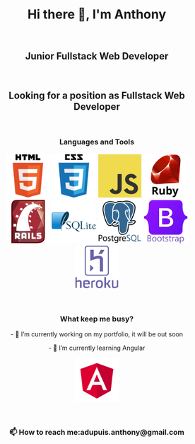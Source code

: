 <h1 align="center"><strong>Hi there 👋, I'm Anthony</strong></h1>
<br>
<h2 align="center">Junior Fullstack Web Developer</h2>
<br>
<h2 align="center">Looking for a position as Fullstack Web Developer</h2>
<br>
<h3 align="center"><strong>Languages and Tools</strong></h3>
<p align="center" dir="auto">
  <a  href="https://developer.mozilla.org/fr/docs/Web/HTML" rel="nofollow"><img src="https://raw.githubusercontent.com/devicons/devicon/6910f0503efdd315c8f9b858234310c06e04d9c0/icons/html5/html5-original-wordmark.svg" alt="html5" width="100" height="100"></a>
  <a  href="https://developer.mozilla.org/fr/docs/Web/CSS" rel="nofollow"><img src="https://raw.githubusercontent.com/devicons/devicon/6910f0503efdd315c8f9b858234310c06e04d9c0/icons/css3/css3-original-wordmark.svg" alt="css3" width="100" height="100"></a>
  <a  href="https://developer.mozilla.org/fr/docs/Web/JavaScript" rel="nofollow"><img src="https://raw.githubusercontent.com/devicons/devicon/6910f0503efdd315c8f9b858234310c06e04d9c0/icons/javascript/javascript-original.svg" alt="javascript" width="100" height="100"></a>
  <a  href="https://www.ruby-lang.org/fr/" rel="nofollow"><img src="https://raw.githubusercontent.com/devicons/devicon/6910f0503efdd315c8f9b858234310c06e04d9c0/icons/ruby/ruby-original-wordmark.svg" alt="ruby" width="100" height="100"></a>
  <a  href="https://rubyonrails.org/" rel="nofollow"><img src="https://raw.githubusercontent.com/devicons/devicon/6910f0503efdd315c8f9b858234310c06e04d9c0/icons/rails/rails-original-wordmark.svg" alt="rails" width="100" height="100"></a>
  <a  href="https://www.sqlite.org/" rel="nofollow"><img src="https://raw.githubusercontent.com/devicons/devicon/6910f0503efdd315c8f9b858234310c06e04d9c0/icons/sqlite/sqlite-original-wordmark.svg" alt="sqlite" width="100" height="100"></a>
  <a  href="https://www.postgresql.org/" rel="nofollow"><img src="https://raw.githubusercontent.com/devicons/devicon/6910f0503efdd315c8f9b858234310c06e04d9c0/icons/postgresql/postgresql-original-wordmark.svg" alt="postgresql" width="100" height="100"></a>
  <a  href="https://getbootstrap.com/" rel="nofollow"><img src="https://raw.githubusercontent.com/devicons/devicon/6910f0503efdd315c8f9b858234310c06e04d9c0/icons/bootstrap/bootstrap-original-wordmark.svg" alt="bootstrap" width="100" height="100"></a>
  <a  href="https://www.heroku.com/home" rel="nofollow"><img src="https://raw.githubusercontent.com/devicons/devicon/6910f0503efdd315c8f9b858234310c06e04d9c0/icons/heroku/heroku-original-wordmark.svg" alt="heroku" width="100" height="100"></a>
</p>
<br>
<h3 align="center"><strong>What keep me busy?</strong></h3>
<p align="center">- 🔭 I’m currently working on my portfolio, it will be out soon</p>
<p align="center">- 🌱 I’m currently learning Angular</p>
<p align="center"><a  href="https://angular.io/"><img src="https://raw.githubusercontent.com/devicons/devicon/6910f0503efdd315c8f9b858234310c06e04d9c0/icons/angular/angular-original.svg" alt="angular" width="100" height="100"></a></p>
<br>
<h3 align="center"><strong>📫 How to reach me:</strong>adupuis.anthony@gmail.com</h3>
